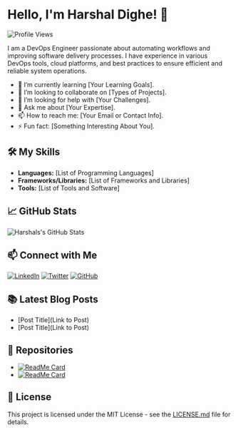 # Hello, I'm Harshal Dighe! 👋

![Profile Views](https://komarev.com/ghpvc/?username=your-username&style=flat-square)

I am a DevOps Engineer passionate about automating workflows and improving software delivery processes. I have experience in various DevOps tools, cloud platforms, and best practices to ensure efficient and reliable system operations.

- 🌱 I’m currently learning [Your Learning Goals].
- 👯 I’m looking to collaborate on [Types of Projects].
- 🤔 I’m looking for help with [Your Challenges].
- 💬 Ask me about [Your Expertise].
- 📫 How to reach me: [Your Email or Contact Info].
- ⚡ Fun fact: [Something Interesting About You].

## 🛠️ My Skills

- **Languages:** [List of Programming Languages]
- **Frameworks/Libraries:** [List of Frameworks and Libraries]
- **Tools:** [List of Tools and Software]

## 📈 GitHub Stats

![Harshals's GitHub Stats](https://github-readme-stats.vercel.app/api?username=HarshalDighe&show_icons=true&theme=radical)




## 📫 Connect with Me

[![LinkedIn](https://img.shields.io/badge/LinkedIn-blue?style=flat&logo=linkedin&logoColor=white)](https://www.linkedin.com/in/your-profile)
[![Twitter](https://img.shields.io/badge/Twitter-blue?style=flat&logo=twitter&logoColor=white)](https://twitter.com/your-username)
[![GitHub](https://img.shields.io/badge/GitHub-black?style=flat&logo=github&logoColor=white)](https://github.com/your-username)

## 📚 Latest Blog Posts

<!-- BLOG-POST-LIST:START -->
- [Post Title](Link to Post)
- [Post Title](Link to Post)
<!-- BLOG-POST-LIST:END -->

## 📂 Repositories

- [![ReadMe Card](https://github-readme-stats.vercel.app/api/pin/?username=your-username&repo=your-repo)](https://github.com/your-username/your-repo)
- [![ReadMe Card](https://github-readme-stats.vercel.app/api/pin/?username=your-username&repo=your-repo)](https://github.com/your-username/your-repo)

## 📝 License

This project is licensed under the MIT License - see the [LICENSE.md](LICENSE.md) file for details.
